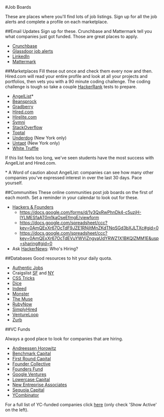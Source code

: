 #Job Boards

These are places where you'll find lots of job listings. Sign up for all the job
alerts and complete a profile on each marketplace.

##Email Updates
Sign up for these. Crunchbase and Mattermark tell you what companies just got funded. Those are great places to apply.
  * [Crunchbase][crunchbase]
  * [Glassdoor job alerts][glassdoor]
  * [LinkedIn][linkedin]
  * [Mattermark][mattermark]

##Marketplaces
Fill these out once and check them every now and then. Hired.com will read your entire profile and look at all your projects and portfolios, then vets you with a 90 minute coding challenge. The coding challenge is tough so take a couple [HackerRank][hackerrank] tests to prepare.
  * [AngelList][angellist]*
  * [Beansprock][beansprock]
  * [Gradberry][gradberry]
  * [Hired.com][hired]
  * [Hirelite.com][hirelite]
  * [Symni][symni]
  * [StackOverflow][stackoverflow]
  * [Toptal][toptal]
  * [Underdog][underdog] (New York only)
  * [Untapt][untapt] (New York only)
  * [White Truffle][white-truffle]

If this list feels too long, we've seen students have the most success with AngelList and Hired.com.  

\* A Word of caution about AngelList: companies can see how many other companies you've expressed interest in over the last 30 days. Pace yourself.


[hackerrank]: http://hackerrank.com
[gradberry]: https://gradberry.com/
[beansprock]: http://www.beansprock.com/

##Communities
These online communities post job boards on the first of each month. Set a reminder in your calendar to look out for these.
  * [Hackers & Founders][hackers-&-founders]
    * https://docs.google.com/forms/d/1y3QxRwPhnDk4-c5uzjH-lYLMESfaAT0m1kaOseEfmgE/viewform
    * https://docs.google.com/spreadsheet/ccc?key=0AmQExXr67OcTdF9JZE1RNjItMnZKdTNqSGd3bXJLTXc#gid=0
    * https://docs.google.com/spreadsheet/ccc?key=0AmQExXr67OcTdEVuYWViZngyaUdYRWZ1X1BKQlZMM1E&usp=sharing#gid=0
  * Ask [HackerNews][hackernews]: Who's Hiring?

##Databases
Good resources to hit your daily quota.
  * [Authentic Jobs][authentic]
  * Craigslist [SF][craigslist-sf] and [NY][craigslist-ny]
  * [CSS Tricks][css tricks]
  * [Dice][dice]
  * [Indeed][indeed]
  * [Monster][monster]
  * [The Muse][the-muse]
  * [RubyNow][rubynow]
  * [SimplyHired][simplyhired]
  * [VentureLoop][ventureloop]
  * [Zurb][zurb]

##VC Funds

Always a good place to look for companies that are hiring.
  * [Andreessen Horowitz][andreessen]
  * [Benchmark Capital][benchmark]
  * [First Round Capital][first-round]
  * [Founder Collective][founder-collective]
  * [Founders Fund][founders-fund]
  * [Google Ventures][google-ventures]
  * [Lowercase Capital][lowercase]
  * [New Entreprise Associates][nea]
  * [Sequoia Capital][sequoia]
  * [YCombinator][yc-jobs]

For a full list of YC-funded companies click [here][yc-companies] (only
check 'Show Active' on the left).




[crunchbase]: http://link.crunchbase.com/join/subscribe
[glassdoor]: http://www.glassdoor.com/Jobs/jobs.htm
[linkedin]: http://help.linkedin.com/app/answers/detail/a_id/20709
[mattermark]: http://mattermark.com/app/Newsletter

[angellist]: http://angel.co/
[enginapp]: http://www.enginapp.com/
[hired]: http://hired.com
[hirelite]: http://www.hirelite.com/
[stackoverflow]: http://careers.stackoverflow.com/
[symni]: https://symni.com/
[toptal]: http://www.toptal.com/developer
[underdog]: http://www.underdog.io/
[untapt]: https://www.untapt.com/
[white-truffle]: https://www.whitetruffle.com/

[hackers-&-founders]: http://www.meetup.com/Hackers-and-Founders/
[hackernews]: https://news.ycombinator.com/item?id=6653437

[authentic]: http://www.authenticjobs.com/
[craigslist-sf]: http://sfbay.craigslist.org/sof/
[craigslist-ny]: http://newyork.craigslist.org/sof/
[css tricks]: http://css-tricks.com/jobs/
[dice]: http://www.dice.com/
[indeed]: http://www.indeed.com/
[monster]: http://www.monster.com/
[the-muse]: http://www.themuse.com/jobs
[rubynow]: http://jobs.rubynow.com/
[simplyhired]: http://www.simplyhired.com/
[ventureloop]: http://ventureloop.com/ventureloop/home.php
[zurb]: http://zurb.com/jobs#programming

[andreessen]: http://a16z.com/portfolio/
[benchmark]:
https://twitter.com/benchmark/lists/current-venture-portfolio
[first-round]: http://firstround.com/companies#location
[founder-collective]: http://foundercollective.com/collective
[founders-fund]: http://ventureloop.com/foundersfund2011/
[google-ventures]: http://www.gv.com/portfolio/
[lowercase]: http://lowercasecapital.com/posse/
[nea]: http://www.nea.com/portfolio
[sequoia]:
http://jobs.sequoiacap.com/careers_home.php?ind=&bayVals=1,2,3,4,5&usVals=13&globalVals=&stag=&func=12&tech=12&buss=
[yc-jobs]: https://news.ycombinator.com/jobs
[yc-companies]: http://yclist.com/
